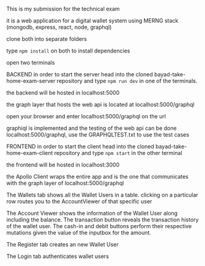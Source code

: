 This is my submission for the technical exam

it is a web application for a digital wallet system using MERNG stack (mongodb, express, react, node, graphql)

clone both into separate folders

type `npm install` on both to install dependencies

open two terminals

BACKEND
in order to start the server head into the cloned bayad-take-home-exam-server repository and type `npm run dev` in one of the terminals.

the backend will be hosted in localhost:5000

the graph layer that hosts the web api is located at localhost:5000/graphql

open your browser and enter localhost:5000/graphql on the url

graphiql is implemented and the testing of the web api can be done localhost:5000/graphql, use the GRAPHQLTEST.txt to use the test cases

FRONTEND
in order to start the client head into the cloned bayad-take-home-exam-client repository and type `npm start` in the other terminal

the frontend will be hosted in localhost:3000

the Apollo Client wraps the entire app and is the one that communicates with the graph layer of localhost:5000/graphql

The Wallets tab shows all the Wallet Users in a table. clicking on a particular row routes you to the AccountViewer of that specific user

The Account Viewer shows the information of the Wallet User along including the balance. The transaction button reveals the transaction history
of the wallet user. The cash-in and debit buttons perform their respective mutations given the value of the inputbox for the amount.

The Register tab creates an new Wallet User

The Login tab authenticates wallet users
